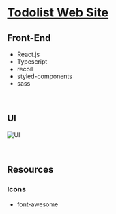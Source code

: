 # [Todolist Web Site](https://soplay.github.io/Todolist)

## Front-End

- React.js
- Typescript
- recoil
- styled-components
- sass

</br>

## UI

![UI](https://user-images.githubusercontent.com/40691745/139537418-ed19fbf6-397b-4363-82f9-b2209a5e53ed.png)

</br>

## Resources

### Icons

- font-awesome

